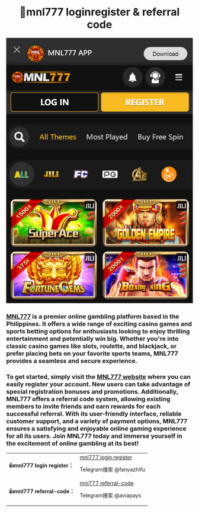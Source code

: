 <h1 tabindex="-1" dir="auto" style="text-align:center">
   🥇mnl777 loginregister & referral code
</h1>
<p align=center>
   <a href="https://github.jililuck.com">
     <img src="https://github.com/mnl777/mnl777-login-register-referral-code/blob/main/2024-07-08_161134.jpg">
   </a>
</p>
<!-- <p align=center><img src=https://avatars.githubusercontent.com/u/120363254?s=400&u=5d21cc03867d5d58a0a0165a8ef4939a68b55c57&v=4 width=200 height=200></p> -->
<h3 tabindex="-1" dir="auto">
   <a href="https://github.jililuck.com">MNL777</a> is a premier online gambling platform based in the Philippines. It offers a wide range of exciting casino games and sports betting options for enthusiasts looking to enjoy thrilling entertainment and potentially win big. Whether you're into classic casino games like slots, roulette, and blackjack, or prefer placing bets on your favorite sports teams, MNL777 provides a seamless and secure experience.
</h3>
<h3 tabindex="-1" dir="auto">
To get started, simply visit the <a href="https://github.jililuck.com">MNL777 website</a> where you can easily register your account. New users can take advantage of special registration bonuses and promotions. Additionally, MNL777 offers a referral code system, allowing existing members to invite friends and earn rewards for each successful referral. With its user-friendly interface, reliable customer support, and a variety of payment options, MNL777 ensures a satisfying and enjoyable online gaming experience for all its users. Join MNL777 today and immerse yourself in the excitement of online gambling at its best!
</h3>

   <p>
      <table align=center>
         <tbody>
           <tr class="Box-sc-g0xbh4-0 dApGZs"><td><b>👍mnl777 login register：</b></td><td><a href="https://telegram.me/fanyazhifu" title="mnl777 login register">mnl777 login register</a><p>Telegram搜索 @fanyazhifu</p></td></tr>
          <tr class="Box-sc-g0xbh4-0 dApGZs"><td><b>👍mnl777 referral-code：</b></td><td><a href="https://telegram.me/aviapays" title="mnl777 referral-code">mnl777 referral-code</a><p>Telegram搜索 @aviapays</p></td></tr>
         </tbody>
      </table1>
   <p>
</p>
